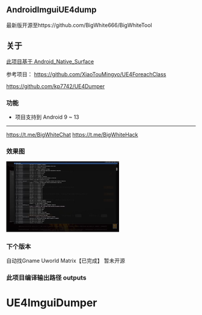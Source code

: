 ## AndroidImguiUE4dump

最新版开源至https://github.com/BigWhite666/BigWhiteTool
## 关于

[此项目基于 Android_Native_Surface](https://github.com/SsageParuders/Android_Native_Surface)

参考项目：
https://github.com/XiaoTouMingyo/UE4ForeachClass

https://github.com/kp7742/UE4Dumper

### 功能
- 项目支持到 Android 9 ~ 13
---
https://t.me/BigWhiteChat
https://t.me/BigWhiteHack
### 效果图
  <img width="300" alt="image" src="demo.jpg">

### 下个版本
自动找Gname Uworld Matrix【已完成】
暂未开源

### 此项目编译输出路径 outputs
# UE4ImguiDumper
